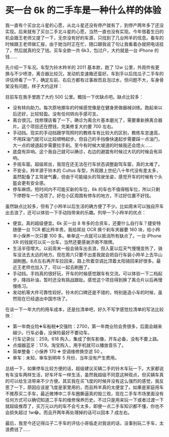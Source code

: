# 买一台 6k 的二手车是一种什么样的体验

  我一直有个买台北斗星的心愿，从北斗星还没有停产就有了，到停产两年多了还没实现。后来就有了买台二手北斗星的心愿，当然一直也没有实现。今年借着生日的机会跟王老师又提了一下，无奈没有好的车源，只找到了几台羚羊的信息。看车的时候跟王老师做汇报，由于她当时正在忙，随口跟我说了句让我看着办就把电话挂了，然后就真的交了钱。买车全款一共 6k3，包过户，大约就是一台 iPhone 的钱……

  先介绍一下车况。车型为铃木羚羊的 2011 基本款，跑了 12w 公里，外观件有更换与不少喷漆，离合器比较沉，发动机变速箱还蛮好。车到手以后找瓜子二手车的评估师看了一下，确定左前、右后方都有过事故而且泡过水，但问题不大，车身骨架没有问题，样子大约这样：

  目前车在我手里跑了大约 500 公里。概括一下优缺点吧。缺点比较多：

- 没有转向助力。每次原地挪车的时候感觉像是在健身房做器械训练。跑起来以后还好，比较轻盈。没有任何转向手感可言。
- 离合很沉。找修理店看了一下，确诊为离合片基本磨光了，需要重新换离合器片。这个项目还在攒钱，完美修复大约要 700 左右。
- 手动挡。现实的手动挡跟学驾照时的教练车有比较大的区别，教练车怠速高，不用踩油门就可以比较顺畅起步。但自己的手挡像快速起步需要踩一点油门，大一点的坡道起步需要拉手刹。至今有时候大坡道的时候我还会熄火……
- 底盘有异响。这个我自己就可以确诊，右边的避震有时候过大坑的时候会有异响。
- 手摇车窗。超级屌丝，我现在还无法在行车状态调整副驾车窗，真的太难了。
- 不安全。羚羊源于铃木的 Cultus 车型，外观跟上世纪八十年代没有差太多，虽然配备了主驾驶气囊，但由于可能碰头的驾驶坐姿，感觉开车的时候有个头盔会更有安全感。
- 停车麻烦。短时间内不可能买新的车位，6k 的车也不值得租车位，所以只剩下停野车一个选项了。好在小区周围有停车的地方，不过好位置不好找。

虽然缺点比较多，但有了小羚羊以后生活的确方便了不少。比如周末可以独自开车出去浪了，还可以体验一下手动挡带来的乐趣。列举一下小羚羊的优点：

- 便宜。真的超级便宜。6k 买一台 8 年多的合资车，还要什么自行车？捷安特随便一台 TCR 都比羚羊贵。我给屌丝 OCR 换个刹车夹器要 160 块，给小羚羊小保养一次只要 100 多。单单这一点就可以抵消所有缺点了。一台 iPhone XR 的钱就可以买一台车，当然还要感谢济南不限牌。
- 生活半径增大。以前周末一般会骑车出去浪，但入夏以后天气慢慢变热了，骑车没法去太远的地方。现在周六只要不出差我就会把自行车装小羚羊上去华山湖刷圈。8点左右再开车拉回来，路上吹着空调比顶着太阳骑回来好很多。最近王老师也加入了，可以一起去刷圈了。
- 手动挡。手挡真的很好玩，开车的时候感觉跟车有交流。可以体验一下二档起步，降挡补油，暂时还没有挑战跟趾。感觉这个项目得到换了离合片以后再慢慢练习。
- 发动机等大件可靠性较好。铃木的口碑还是不错的，特别是造小车的时候，虽然现在已经退出中国市场了。

在谈一下一年大约的用车成本，还是拉清单吧，好久不写字感觉拉清单的写法比较快：

- 第一年商业险➕车船税➕交强险：2700，第一年商业险会贵很多，后面会越来越少。行车必备，没保险最好不要动车。
- 行车记录仪：259。618 购入，集成了倒车影像，开车必备，没有不要上路。
- 点烟器蓝牙：17.9。淘宝购入，用手机就可以播放音乐了。
- 简单整备：小保养 170 ➕ 空调维修换空滤 50 。
- 审车：未知，审车到明年 5 月份，当年没有产生费用。

总结一下，如果停车比较方便的话，超级建议买辆二手的铃木车玩一下。大家都说有车没车两样生活，好车坏车一样生活，虽然我超级不同意这种观点，但买辆车真的可以给生活带来不少方便。其实我在买飞度的时候并没有这么强烈的感觉，我反思了一下，原因应该是飞度是家里用的，而且羚羊真的太便宜了。如果是家庭用车不推荐买二手车，最近微博中二手车圈撕逼真的毁三观，现在二手车市场里面没有任何方式可以确切知道二手车的维修保养历史。不过只是用来玩一下或者过渡一下就超级推荐了，买万元以内的车不会亏太多，即便一点二手车知识都不懂，你也不会损失超过 1w😂。而且开两年再处理掉的话可以回本 7 成左右。

最后，我至今还记得瓜子二手车的评估小哥临走对我说的话，没事别玩二手车，太浪费钱了……

